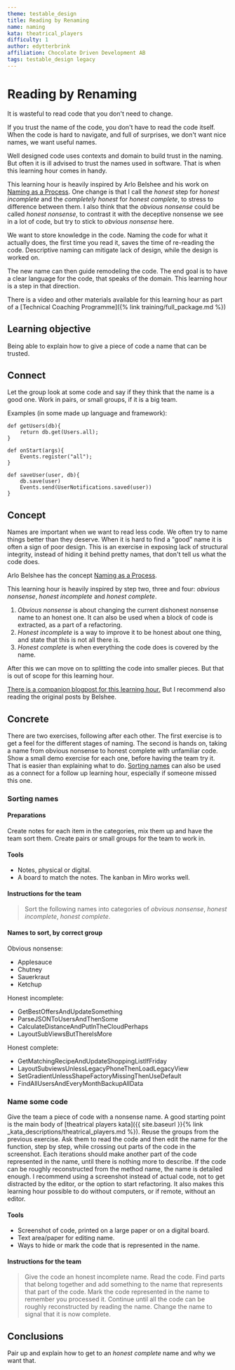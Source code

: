 ```yaml
---
theme: testable_design
title: Reading by Renaming
name: naming
kata: theatrical_players
difficulty: 1
author: edytterbrink
affiliation: Chocolate Driven Development AB
tags: testable_design legacy
---
```


# Reading by Renaming

It is wasteful to read code that you don't need to change.

If you trust the name of the code, you don't have to read the code itself.
When the code is hard to navigate, and full of surprises,
we don't want nice names, we want useful names.

Well designed code uses contexts and domain to build trust in the naming.
But often it is ill advised to trust the names used in software.
That is when this learning hour comes in handy.

This learning hour is heavily inspired by Arlo Belshee and his work on [Naming as a Process](https://www.digdeeproots.com/articles/naming-process/).
One change is that I call the *honest* step for *honest incomplete* and the *completely honest* for *honest complete*,
to stress to difference between them. 
I also think that the *obvious nonsense* could be called *honest nonsense*,
to contrast it with the deceptive nonsense we see in a lot of code,
but try to stick to *obvious nonsense* here.

We want to store knowledge in the code. 
Naming the code for what it actually does, 
the first time you read it, 
saves the time of re-reading the code.
Descriptive naming can mitigate lack of design,
while the design is worked on.


The new name can then guide remodeling the code.
The end goal is to have a clear language for the code,
that speaks of the domain.
This learning hour is a step in that direction. 

There is a video and other materials available for this learning hour as part of a [Technical Coaching Programme]({% link training/full_package.md %})

## Learning objective
Being able to explain how to give a piece of code a name that can be trusted.

## Connect
Let the group look at some code and say if they think that the name is a good one.
Work in pairs, or small groups, if it is a big team. 

Examples (in some made up language and framework): 

    def getUsers(db){
        return db.get(Users.all);
    }

    def onStart(args){
        Events.register("all");
    }
    
    def saveUser(user, db){
        db.save(user)
        Events.send(UserNotifications.saved(user))
    }


## Concept
Names are important when we want to read less code. 
We often try to name things better than they deserve. 
When it is hard to find a "good" name it is often a sign of poor design.
This is an exercise in exposing lack of structural integrity,
instead of hiding it behind pretty names, that don't tell us what the code does.

Arlo Belshee has the concept
[Naming as a Process]( https://www.digdeeproots.com/articles/naming-process/).

This learning hour is heavily inspired by step two, three and four: *obvious nonsense*, *honest incomplete* and *honest complete*.


1. *Obvious nonsense* is about changing the current dishonest nonsense name to an honest one.
It can also be used when a block of code is extracted, as a part of a refactoring.
2. *Honest incomplete* is a way to improve it to be honest about one thing, 
and state that this is not all there is.
3. *Honest complete* is when everything the code does is covered by the name.

After this we can move on to splitting the code into smaller pieces.
But that is out of scope for this learning hour.

[There is a companion blogpost for this learning hour.](https://www.chocolatedrivendevelopment.com/2022/10/10/whats-in-a-name/)
But I recommend also reading the original posts by Belshee.

## Concrete
There are two exercises, following after each other.
The first exercise is to get a feel for the different stages of naming.
The second is hands on, taking a name from obvious nonsense to honest complete with unfamiliar code.
Show a small demo exercise for each one, before having the team try it.
That is easier than explaining what to do. 
[Sorting names](#sorting-names) can also be used as a connect for a follow up learning hour, 
especially if someone missed this one.

### Sorting names ###

#### Preparations
Create notes for each item in the categories, mix them up and have the team sort them.
Create pairs or small groups for the team to work in. 

#### Tools
- Notes, physical or digital.
- A board to match the notes. The kanban in Miro works well.

#### Instructions for the team
> Sort the following names into categories of *obvious nonsense*, *honest incomplete*, *honest complete*.

#### Names to sort, by correct group
Obvious nonsense:
- Applesauce
- Chutney 
- Sauerkraut 
- Ketchup

Honest incomplete:
- GetBestOffersAndUpdateSomething
- ParseJSONToUsersAndThenSome
- CalculateDistanceAndPutInTheCloudPerhaps
- LayoutSubViewsButThereIsMore

Honest complete:
- GetMatchingRecipeAndUpdateShoppingListIfFriday
- LayoutSubviewsUnlessLegacyPhoneThenLoadLegacyView
- SetGradientUnlessShapeFactoryMissingThenUseDefault
- FindAllUsersAndEveryMonthBackupAllData

### Name some code  
Give the team a piece of code with a nonsense name. 
A good starting point is the main body of 
[theatrical players kata]({{ site.baseurl }}{% link _kata_descriptions/theatrical_players.md %}). 
Reuse the groups from the previous exercise. 
Ask them to read the code and then edit the name for the function,
step by step, while crossing out parts of the code in the screenshot.
Each iterations should make another part of the code represented in the name,
until there is nothing more to describe. 
If the code can be roughly reconstructed from the method name, the name is detailed enough.
I recommend using a screenshot instead of actual code, not to get distracted by the editor,
or the option to start refactoring. 
It also makes this learning hour possible to do without computers, 
or if remote, without an editor.

#### Tools
- Screenshot of code, printed on a large paper or on a digital board.
- Text area/paper for editing name.
- Ways to hide or mark the code that is represented in the name.

#### Instructions for the team
> Give the code an honest incomplete name. 
> Read the code. 
> Find parts that belong together and add something to the name that represents that part of the code.
> Mark the code represented in the name to remember you processed it.
> Continue until all the code can be roughly reconstructed by reading the name.
> Change the name to signal that it is now complete.

## Conclusions
Pair up and explain how to get to an *honest complete* name and why we want that.

